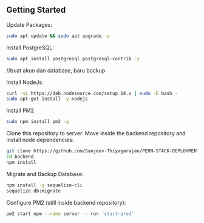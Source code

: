 ## Getting Started

Update Packages:
```bash
sudo apt update && sudo apt upgrade -y
```

Install PostgreSQL:
```bash
sudo apt install postgresql postgresql-contrib -y
```

//buat akun dan database, baru backup

Install NodeJs:
```bash
curl -sL https://deb.nodesource.com/setup_14.x | sudo -E bash -
sudo apt-get install -y nodejs
```

Install PM2
```bash
sudo npm install pm2 -g
```

Clone this repository to server.
Move inside the backend repository and install node dependencies:
```bash
git clone https://github.com/Sanjeev-Thiyagarajan/PERN-STACK-DEPLOYMENT.git
cd backend
npm install
```

Migrate and Backup Database:
```bash
npm install -g sequelize-cli
sequelize db:migrate
```

Configure PM2 (still inside backend repository):
```bash
pm2 start npm --name server -- run 'start-prod'
```